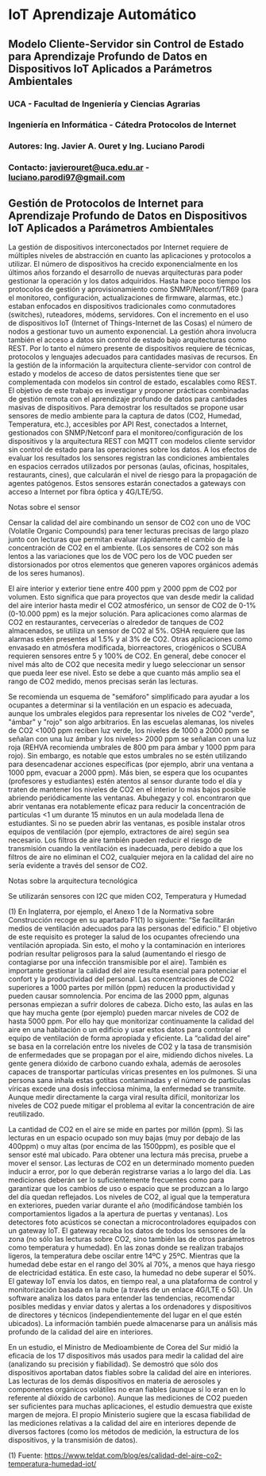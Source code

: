 # IoT Aprendizaje Automático

## Modelo Cliente-Servidor sin Control de Estado para Aprendizaje Profundo de Datos en Dispositivos IoT Aplicados a Parámetros Ambientales

### UCA - Facultad de Ingeniería y Ciencias Agrarias
### Ingeniería en Informática - Cátedra Protocolos de Internet

### Autores: Ing. Javier A. Ouret y Ing. Luciano Parodi
### Contacto: javierouret@uca.edu.ar - luciano.parodi97@gmail.com



## Gestión de Protocolos de Internet para  Aprendizaje Profundo de Datos en Dispositivos IoT Aplicados a Parámetros Ambientales

La gestión de dispositivos interconectados por Internet requiere de múltiples niveles de abstracción en cuanto las aplicaciones y protocolos a utilizar. El número de dispositivos ha crecido exponencialmente en los últimos años forzando el desarrollo de nuevas arquitecturas para poder gestionar la operación y los datos adquiridos. Hasta hace poco tiempo los protocolos de gestión y aprovisionamiento como SNMP/Netconf/TR69 (para el monitoreo, configuración, actualizaciones de firmware, alarmas, etc.) estaban enfocados en dispositivos tradicionales como conmutadores (switches), ruteadores, módems, servidores. Con el incremento en el uso de dispositivos IoT (Internet of Things-Internet de las Cosas) el número de nodos a gestionar tuvo un aumento exponencial. La gestión ahora involucra también el acceso a datos sin control de estado bajo arquitecturas como REST. Por lo tanto el número presente de dispositivos requiere de técnicas, protocolos y lenguajes adecuados para cantidades masivas de recursos. En la gestión de la información la arquitectura cliente-servidor con control de estado y modelos de acceso de datos persistentes tiene que ser complementada con modelos sin control de estado, escalables como REST. El objetivo de este trabajo es investigar y proponer prácticas combinadas de gestión remota con el aprendizaje profundo de datos para cantidades masivas de dispositivos. Para demostrar los resultados se propone usar sensores de medio ambiente para la captura de datos (CO2, Humedad, Temperatura, etc.), accesibles por API  Rest, conectados a Internet, gestionados con SNMP/Netconf para el monitoreo/configuración de los dispositivos y la arquitectura REST con MQTT con modelos cliente servidor sin control de estado para las operaciones sobre los datos. A los efectos de evaluar los resultados los sensores registran las condiciones ambientales en espacios cerrados utilizados por personas (aulas, oficinas, hospitales, restaurants, cines), que calcularán el nivel de riesgo para la propagación de agentes patógenos. Estos sensores estarán conectados a gateways con acceso a Internet por fibra óptica y 4G/LTE/5G.

Notas sobre el sensor

Censar la calidad del aire combinando un sensor de CO2 con uno de VOC (Volatile Organic Compounds) para tener lecturas precisas de largo plazo junto con lecturas que permitan evaluar rápidamente el cambio de la concentración de CO2 en el ambiente. (Los sensores de CO2 son más lentos a las variaciones que los de VOC pero los de VOC pueden ser distorsionados por otros elementos que generen vapores orgánicos además de los seres humanos).

El aire interior y exterior tiene entre 400 ppm y 2000 ppm de CO2 por volumen. Esto significa que para proyectos que van desde medir la calidad del aire interior hasta medir el CO2 atmosférico, un sensor de CO2 de 0-1% (0-10.000 ppm) es la mejor solución. Para aplicaciones como alarmas de CO2 en restaurantes, cervecerías o alrededor de tanques de CO2 almacenados, se utiliza un sensor de CO2 al 5%. OSHA requiere que las alarmas estén presentes al 1.5% y al 3% de CO2. Otras aplicaciones como envasado en atmósfera modificada, biorreactores, criogénicos o SCUBA requieren sensores entre 5 y 100% de CO2. En general, debe conocer el nivel más alto de CO2 que necesita medir y luego seleccionar un sensor que pueda leer ese nivel. Esto se debe a que cuanto más amplio sea el rango de CO2 medido, menos precisas serán las lecturas.

Se recomienda un esquema de "semáforo" simplificado para ayudar a los ocupantes a determinar si la ventilación en un espacio es adecuada, aunque los umbrales elegidos para representar los niveles de CO2 "verde", "ámbar" y "rojo" son algo arbitrarios. En las escuelas alemanas, los niveles de CO2 <1000 ppm reciben luz verde, los niveles de 1000 a 2000 ppm se señalan con una luz ámbar y los niveles> 2000 ppm se señalan con una luz roja (REHVA recomienda umbrales de 800 pm para ámbar y 1000 ppm para rojo). Sin embargo, es notable que estos umbrales no se estén utilizando para desencadenar acciones específicas (por ejemplo, abrir una ventana a 1000 ppm, evacuar a 2000 ppm). Más bien, se espera que los ocupantes (profesores y estudiantes) estén atentos al sensor durante todo el día y traten de mantener los niveles de CO2 en el interior lo más bajos posible abriendo periódicamente las ventanas. Abuhegazy y col. encontraron que abrir ventanas era notablemente eficaz para reducir la concentración de partículas <1 um durante 15 minutos en un aula modelada llena de estudiantes. Si no se pueden abrir las ventanas, es posible instalar otros equipos de ventilación (por ejemplo, extractores de aire) según sea necesario. Los filtros de aire también pueden reducir el riesgo de transmisión cuando la ventilación es inadecuada, pero debido a que los filtros de aire no eliminan el CO2, cualquier mejora en la calidad del aire no sería evidente a través del sensor de CO2.


Notas sobre la arquitectura tecnológica

Se utilizarán sensores con I2C que miden CO2, Temperatura y Humedad


(1) En Inglaterra, por ejemplo, el Anexo 1 de la Normativa sobre Construcción recoge en su apartado F1(1) lo siguiente: “Se facilitarán medios de ventilación adecuados para las personas del edificio.” El objetivo de este requisito es proteger la salud de los ocupantes ofreciendo una ventilación apropiada. Sin esto, el moho y la contaminación en interiores podrían resultar peligrosos para la salud (aumentando el riesgo de contagiarse por una infección transmisible por el aire). También es importante gestionar la calidad del aire resulta esencial para potenciar el confort y la productividad del personal. Las concentraciones de CO2 superiores a 1000 partes por millón (ppm) reducen la productividad y pueden causar somnolencia. Por encima de las 2000 ppm, algunas personas empiezan a sufrir dolores de cabeza. Dicho esto, las aulas en las que hay mucha gente (por ejemplo) pueden marcar niveles de CO2 de hasta 5000 ppm.
Por ello hay que  monitorizar continuamente la calidad del aire en una habitación o un edificio y usar estos datos para controlar el equipo de ventilación de forma apropiada y eficiente. La “calidad del aire” se basa en la correlación entre los niveles de CO2 y la tasa de transmisión de enfermedades que se propagan por el aire, midiendo dichos niveles.  La gente genera dióxido de carbono cuando exhala, además de aerosoles capaces de transportar partículas víricas presentes en los pulmones. Si una persona sana inhala estas gotitas contaminadas y el número de partículas víricas excede una dosis infecciosa mínima, la enfermedad se transmite. Aunque medir directamente la carga viral resulta difícil, monitorizar los niveles de CO2 puede mitigar el problema al evitar la concentración de aire reutilizado.

La cantidad de CO2 en el aire se mide en partes por millón (ppm). Si las lecturas en un espacio ocupado son muy bajas (muy por debajo de las 400ppm) o muy altas (por encima de las 1500ppm), es posible que el sensor esté mal ubicado. Para obtener una lectura más precisa, pruebe a mover el sensor. Las lecturas de CO2 en un determinado momento pueden inducir a error, por lo que deberán registrarse varias a lo largo del día. Las mediciones deberán ser lo suficientemente frecuentes como para garantizar que los cambios de uso o espacio que se produzcan a lo largo del día quedan reflejados. Los niveles de CO2, al igual que la temperatura en exteriores, pueden variar durante el año (modificándose también los comportamientos ligados a la apertura de puertas y ventanas). Los detectores foto acústicos se conectan a microcontroladores equipados con un gateway IoT. El gateway recaba los datos de todos los sensores de la zona (no sólo las lecturas sobre CO2, sino también las de otros parámetros como temperatura y humedad). En las zonas donde se realizan trabajos ligeros, la temperatura debe oscilar entre 14ºC y 25ºC. Mientras que la humedad debe estar en el rango del 30% al 70%, a menos que haya riesgo de electricidad estática. En este caso, la humedad no debe superar el 50%. El gateway IoT envía los datos, en tiempo real, a una plataforma de control y monitorización basada en la nube (a través de un enlace 4G/LTE o 5G). Un software analiza los datos para entender las tendencias, recomendar posibles medidas y enviar datos y alertas a los ordenadores y dispositivos de directores y técnicos (independientemente del lugar en el que estén ubicados). La información también puede almacenarse para un análisis más profundo de la calidad del aire en interiores.

En un estudio, el Ministro de Medioambiente de Corea del Sur midió la eficacia de los 17 dispositivos más usados para medir la calidad del aire (analizando su precisión y fiabilidad). Se demostró que sólo dos dispositivos aportaban datos fiables sobre la calidad del aire en interiores. Las lecturas de los demás dispositivos en materia de aerosoles y componentes orgánicos volátiles no eran fiables (aunque sí lo eran en lo referente al dióxido de carbono). Aunque las mediciones de CO2 pueden ser suficientes para muchas aplicaciones, el estudio demuestra que existe margen de mejora. El propio Ministerio sugiere que la escasa fiabilidad de las mediciones relativas a la calidad del aire en interiores depende de diversos factores (como los métodos de medición, la estructura de los dispositivos, y la transmisión de datos).


(1) Fuente: https://www.teldat.com/blog/es/calidad-del-aire-co2-temperatura-humedad-iot/

